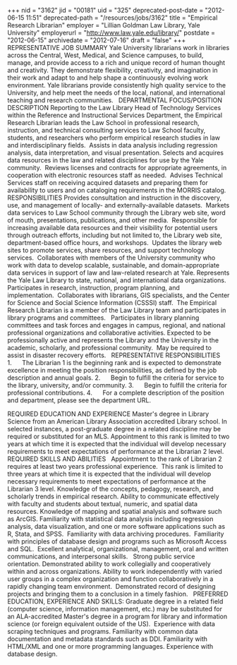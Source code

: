 +++
nid = "3162"
jid = "00181"
uid = "325"
deprecated-post-date = "2012-06-15 11:51"
deprecated-path = "/resources/jobs/3162"
title = "Empirical Research Librarian"
employer = "Lillian Goldman Law Library, Yale University"
employerurl = "http://www.law.yale.edu/library/"
postdate = "2012-06-15"
archivedate = "2012-07-16"
draft = "false"
+++
REPRESENTATIVE JOB SUMMARY
Yale University librarians work in libraries across the Central, West,
Medical, and Science campuses, to build, manage, and provide access to a
rich and unique record of human thought and creativity. They demonstrate
flexibility, creativity, and imagination in their work and adapt to and
help shape a continuously evolving work environment. Yale librarians
provide consistently high quality service to the University, and help
meet the needs of the local, national, and international teaching and
research communities.
 
DEPARTMENTAL FOCUS/POSITION DESCRIPTION
Reporting to the Law Library Head of Technology Services within the
Reference and Instructional Services Department, the Empirical Research
Librarian leads the Law School in professional research, instruction,
and technical consulting services to Law School faculty, students, and
researchers who perform empirical research studies in law and
interdisciplinary fields.  Assists in data analysis including regression
analysis, data interpretation, and visual presentation. Selects and
acquires data resources in the law and related disciplines for use by
the Yale community.  Reviews licenses and contracts for appropriate
agreements, in cooperation with electronic resources staff as needed. 
Advises Technical Services staff on receiving acquired datasets and
preparing them for availability to users and on cataloging requirements
in the MORRIS catalog.
 
RESPONSIBILITIES
Provides consultation and instruction in the discovery, use, and
management of locally- and externally-available datasets.  Markets data
services to Law School community through the Library web site, word of
mouth, presentations, publications, and other media.  Responsible for
increasing available data resources and their visibility for potential
users through outreach efforts, including but not limited to, the
Library web site, department-based office hours, and workshops.  Updates
the library web sites to promote services, share resources, and support
technology services.  Collaborates with members of the University
community who work with data to develop scalable, sustainable, and
domain-appropriate data services in support of law and law-related
research at Yale. Represents the Yale Law Library to state, national,
and international data organizations.
 
Participates in research, instruction, program planning, and
implementation.  Collaborates with librarians, GIS specialists, and the
Center for Science and Social Science Information (CSSSI) staff.  The
Empirical Research Librarian is a member of the Law Library team and
participates in library programs and committees.
 
Participates in library planning committees and task forces and engages
in campus, regional, and national professional organizations and
collaborative activities. Expected to be professionally active and
represents the Library and the University in the academic, scholarly,
and professional community.  May be required to assist in disaster
recovery efforts.
 
REPRESENTATIVE RESPONSIBILITIES
1.      The Librarian 1 is the beginning rank and is expected to
demonstrate excellence in meeting the position responsibilities, as
defined by the job description and annual goals.
2.      Begin to fulfill the criteria for service to the library,
university, and/or community.
3.      Begin to fulfill the criteria for professional contributions.
4.      For a complete description of the position and department,
please see the department URL.
  
REQUIRED EDUCATION AND EXPERIENCE
Master's degree in Library Science from an American Library Association
accredited Library school. In selected instances, a post-graduate degree
in a related discipline may be required or substituted for an MLS.
Appointment to this rank is limited to two years at which time it is
expected that the individual will develop necessary requirements to meet
expectations of performance at the Librarian 2 level.
 
REQUIRED SKILLS AND ABILITIES
 
Appointment to the rank of Librarian 2 requires at least two years
professional experience.  This rank is limited to three years at which
time it is expected that the individual will develop necessary
requirements to meet expectations of performance at the Librarian 3
level. Knowledge of the concepts, pedagogy, research, and scholarly
trends in empirical research. Ability to communicate effectively with
faculty and students about textual, numeric, and spatial data resources.
Knowledge of mapping and spatial analysis and software such as ArcGIS.
Familiarity with statistical data analysis including regression
analysis, data visualization, and one or more software applications such
as R, Stata, and SPSS.  Familiarity with data archiving procedures. 
Familiarity with principles of database design and programs such as
Microsoft Access and SQL.  Excellent analytical, organizational,
management, oral and written communications, and interpersonal skills.  
Strong public service orientation. Demonstrated ability to work
collegially and cooperatively within and across organizations. Ability
to work independently with varied user groups in a complex organization
and function collaboratively in a rapidly changing team environment. 
Demonstrated record of designing projects and bringing them to a
conclusion in a timely fashion.
 
PREFERRED EDUCATION, EXPERIENCE AND SKILLS:
Graduate degree in a related field (computer science, information
management, etc.) may be substituted for an ALA-accredited Master's
degree in a program for library and information science (or foreign
equivalent outside of the US).  Experience with data scraping techniques
and programs. Familiarity with common data documentation and metadata
standards such as DDI. Familiarity with HTML/XML and one or more
programming languages. Experience with database design.
